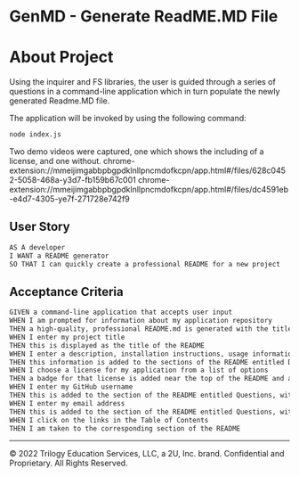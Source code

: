 # GenMD - Generate ReadME.MD File

# About Project


Using the inquirer and FS libraries, the user is guided through a series of questions in a command-line application which in turn populate the newly generated Readme.MD file.

The application will be invoked by using the following command:

```bash
node index.js
```

Two demo videos were captured, one which shows the including of a license, and one without.
chrome-extension://mmeijimgabbpbgpdklnllpncmdofkcpn/app.html#/files/628c0452-5058-468a-y3d7-fb159b67c001
chrome-extension://mmeijimgabbpbgpdklnllpncmdofkcpn/app.html#/files/dc4591eb-e4d7-4305-ye7f-271728e742f9


## User Story

```md
AS A developer
I WANT a README generator
SO THAT I can quickly create a professional README for a new project
```

## Acceptance Criteria

```md
GIVEN a command-line application that accepts user input
WHEN I am prompted for information about my application repository
THEN a high-quality, professional README.md is generated with the title of my project and sections entitled Description, Table of Contents, Installation, Usage, License, Contributing, Tests, and Questions
WHEN I enter my project title
THEN this is displayed as the title of the README
WHEN I enter a description, installation instructions, usage information, contribution guidelines, and test instructions
THEN this information is added to the sections of the README entitled Description, Installation, Usage, Contributing, and Tests
WHEN I choose a license for my application from a list of options
THEN a badge for that license is added near the top of the README and a notice is added to the section of the README entitled License that explains which license the application is covered under
WHEN I enter my GitHub username
THEN this is added to the section of the README entitled Questions, with a link to my GitHub profile
WHEN I enter my email address
THEN this is added to the section of the README entitled Questions, with instructions on how to reach me with additional questions
WHEN I click on the links in the Table of Contents
THEN I am taken to the corresponding section of the README
```

---

© 2022 Trilogy Education Services, LLC, a 2U, Inc. brand. Confidential and Proprietary. All Rights Reserved.
